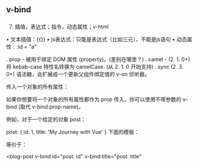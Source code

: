 ## v-bind
### 

7. 插值，表达式；指令，动态属性；v-html

• 文本插值：{{}}
• js表达式：只能是表达式（比如三元），不能是js语句
• 动态属性：:id = "a"

. prop - 被用于绑定 DOM 属性 (property)。(差别在哪里？)
. camel - (2. 1. 0+) 将 kebab-case 特性名转换为 camelCase. (从 2. 1. 0 开始支持)
. sync (2. 3. 0+) 语法糖，会扩展成一个更新父组件绑定值的 v-on 侦听器。

传入一个对象的所有属性：

如果你想要将一个对象的所有属性都作为 prop 传入，你可以使用不带参数的 v-bind (取代 v-bind:prop-name)。

例如，对于一个给定的对象 post：

post: {
  id: 1, 
  title: 'My Journey with Vue'
}
下面的模板：

<blog-post v-bind="post"></blog-post>
等价于：

<blog-post
  v-bind:id="post. id"
  v-bind:title="post. title"

> </blog-post>
